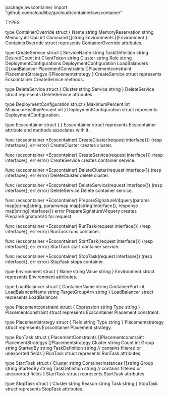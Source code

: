 package awscontainer
    import "github.com/cloudlibz/gocloud/container/awscontainer"


TYPES

type ContainerOverride struct {
    Name              string
    MemoryReservation string
    Memory            int
    Cpu               int
    Command           []string
    Environments      []Environment
}
    ContainerOverride struct represents ContainerOverride attributes.

type CreateService struct {
    ServiceName              string
    TaskDefinition           string
    DesiredCount             int
    ClientToken              string
    Cluster                  string
    Role                     string
    DeploymentConfigurations DeploymentConfiguration
    LoadBalancers            []LoadBalancer
    PlacementConstraints     []Placementconstraint
    PlacementStrategys       []Placementstrategy
}
    CreateService struct represents Ecscontainer CreateService methods.

type DeleteService struct {
    Cluster string
    Service string
}
    DeleteService struct represents DeleteService attributes.

type DeploymentConfiguration struct {
    MaximumPercent        int
    MinimumHealthyPercent int
}
    DeploymentConfiguration struct represents DeploymentConfiguration.

type Ecscontainer struct {
}
    Ecscontainer struct represents Ecscontainer attribute and methods
    associates with it.

func (ecscontainer *Ecscontainer) CreateCluster(request interface{}) (resp interface{}, err error)
    CreateCluster creates cluster.

func (ecscontainer *Ecscontainer) CreateService(request interface{}) (resp interface{}, err error)
    CreateService creates container service.

func (ecscontainer *Ecscontainer) DeleteCluster(request interface{}) (resp interface{}, err error)
    DeleteCluster delete cluster.

func (ecscontainer *Ecscontainer) DeleteService(request interface{}) (resp interface{}, err error)
    DeleteService Delete container service.

func (ecscontainer *Ecscontainer) PrepareSignatureV4query(params map[string]string, paramsmap map[string]interface{}, response map[string]interface{}) error
    PrepareSignatureV4query creates PrepareSignatureV4 for request.

func (ecscontainer *Ecscontainer) RunTask(request interface{}) (resp interface{}, err error)
    RunTask runs container.

func (ecscontainer *Ecscontainer) StartTask(request interface{}) (resp interface{}, err error)
    StartTask start container service.

func (ecscontainer *Ecscontainer) StopTask(request interface{}) (resp interface{}, err error)
    StopTask stops container.

type Environment struct {
    Name  string
    Value string
}
    Environment struct represents Environment attributes.

type LoadBalancer struct {
    ContainerName    string
    ContainerPort    int
    LoadBalancerName string
    TargetGroupArn   string
}
    LoadBalancer struct represents LoadBalancer.

type Placementconstraint struct {
    Expression string
    Type       string
}
    Placementconstraint struct represents Ecscontainer Placement constraint.

type Placementstrategy struct {
    Field string
    Type  string
}
    Placementstrategy struct represents Ecscontainer Placement strategy.

type RunTask struct {
    PlacementConstraints []Placementconstraint
    PlacementStrategys   []Placementstrategy
    Cluster              string
    Count                int
    Group                string
    StartedBy            string
    TaskDefinition       string
    // contains filtered or unexported fields
}
    RunTask struct represents RunTask attributes.

type StartTask struct {
    Cluster            string
    ContainerInstances []string
    Group              string
    StartedBy          string
    TaskDefinition     string
    // contains filtered or unexported fields
}
    StartTask struct represents StartTask attributes.

type StopTask struct {
    Cluster string
    Reason  string
    Task    string
}
    StopTask struct represents StopTask attributes.


